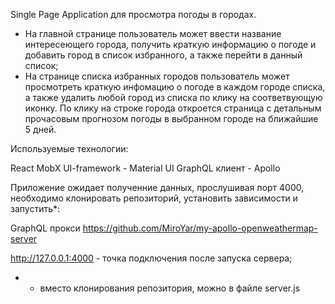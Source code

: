 Single Page Application для просмотра погоды в городах.

- На главной странице пользователь может ввести название интересeющего города, получить краткую информацию о погоде и добавить город в список избранного, а также перейти в данный список;
- На странице списка избранных городов пользователь может просмотреть краткую инфомацию о погоде в каждом городе списка, а также удалить любой город из списка по клику на соответвующую иконку. По клику на строке города откроется  страница с детальным прочасовым прогнозом погоды в выбранном городе на ближайшие 5 дней.

Используемые технологии:

React
MobX
UI-framework - Material UI
GraphQL клиент - Apollo

Приложение ожидает полученние данных, прослушивая порт 4000, необходимо клонировать репозиторий, установить зависимости и запустить*:

GraphQL прокси
https://github.com/MiroYar/my-apollo-openweathermap-server

http://127.0.0.1:4000 - точка подключения после запуска сервера;

* - вместо клонирования репозитория, можно в файле server.js  
